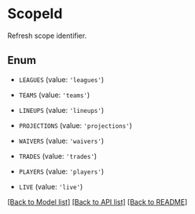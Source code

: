 # ScopeId

Refresh scope identifier.

## Enum

* `LEAGUES` (value: `'leagues'`)

* `TEAMS` (value: `'teams'`)

* `LINEUPS` (value: `'lineups'`)

* `PROJECTIONS` (value: `'projections'`)

* `WAIVERS` (value: `'waivers'`)

* `TRADES` (value: `'trades'`)

* `PLAYERS` (value: `'players'`)

* `LIVE` (value: `'live'`)

[[Back to Model list]](../README.md#documentation-for-models) [[Back to API list]](../README.md#documentation-for-api-endpoints) [[Back to README]](../README.md)


